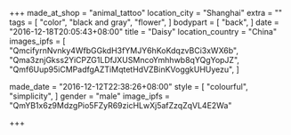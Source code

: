 +++
made_at_shop = "animal_tattoo"
location_city = "Shanghai"
extra = ""
tags = [
  "color",
  "black and gray",
  "flower",
]
bodypart = [
  "back",
]
date = "2016-12-18T20:05:43+08:00"
title = "Daisy"
location_country = "China"
images_ipfs = [
  "QmcifyrnNvnky4WfbGGkdH3fYMJY6hKoKdqzvBCi3xWX6b",
  "Qma3znjGkss2YiCPZG1LDfJXUSMncoYmhhwb8qYQgYopJZ",
  "Qmf6Uup95iCMPadfgAZTiMqtetHdVZBinKVoggkUHUyezu",
]

made_date = "2016-12-12T22:38:26+08:00"
style = [
  "colourful",
  "simplicity",
]
gender = "male"
image_ipfs = "QmYB1x6z9MdzgPio5FZyR69zicHLwXj5afZzqZqVL4E2Wa"

+++
